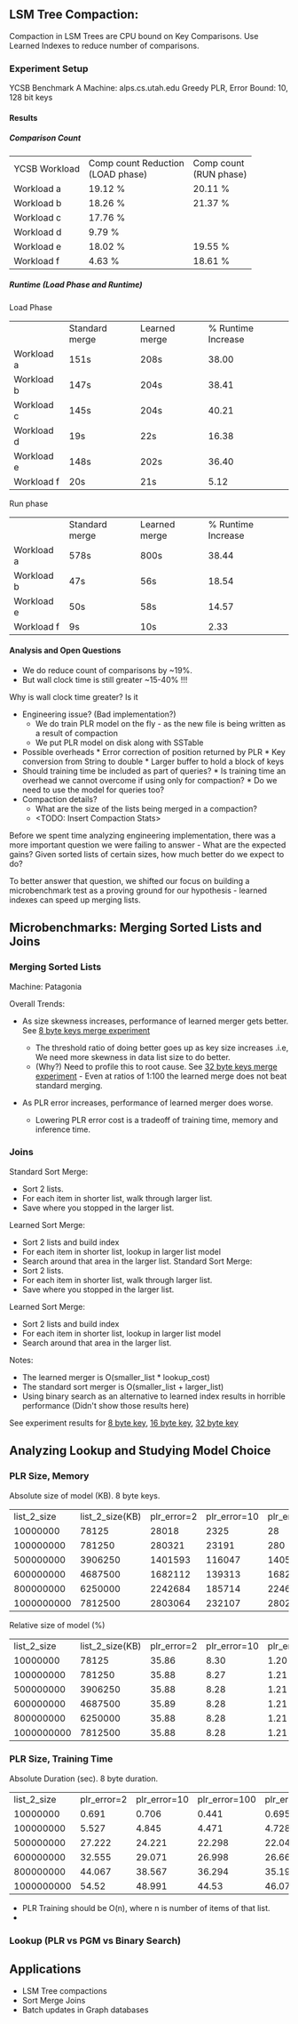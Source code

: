 ## LSM Tree Compaction: 

Compaction in LSM Trees are CPU bound on Key Comparisons. 
Use Learned Indexes to reduce number of comparisons.

### Experiment Setup

YCSB Benchmark A
Machine: alps.cs.utah.edu
Greedy PLR, Error Bound: 10, 128 bit keys

#### Results

##### Comparison Count

|   |   |   |
|---|---|---|
|YCSB Workload|Comp count Reduction<br/> (LOAD phase)|Comp count<br/>(RUN phase)|
|Workload a|19.12 %|20.11 %|
|Workload b|18.26 %|21.37 %|
|Workload c|17.76 %||
|Workload d|9.79 %||
|Workload e|18.02 %|19.55 %|
|Workload f|4.63 %|18.61 %|



##### Runtime (Load Phase and Runtime)

Load Phase

|   |   |   |   |
|---|---|---|---|
||Standard merge|Learned merge|% Runtime Increase|
|Workload a|151s|208s|38.00|
|Workload b|147s|204s|38.41|
|Workload c|145s|204s|40.21|
|Workload d|19s|22s|16.38|
|Workload e|148s|202s|36.40|
|Workload f|20s|21s|5.12|



Run phase

|   |   |   |   |
|---|---|---|---|
||Standard merge|Learned merge|% Runtime Increase|
|Workload a| 578s |800s |38.44|
|Workload b| 47s |56s |18.54|
|Workload e| 50s |58s |14.57|
|Workload f| 9s |10s |2.33|




#### Analysis and Open Questions

* We do reduce count of comparisons by ~19%. 
* But wall clock time is still greater ~15-40% !!!

Why is wall clock time greater? Is it
* Engineering issue? (Bad implementation?)
	* We do train PLR model on the fly - as the new file is being written as a result of compaction
	* We put PLR model on disk along with SSTable
* Possible overheads
		* Error correction of position returned by PLR
		* Key conversion from String to double
		* Larger buffer to hold a block of keys
* Should training time be included as part of queries?
		* Is training time an overhead we cannot overcome if using only for compaction? 
		* Do we need to use the model for queries too? 
* Compaction details?
	*  What are the size of the lists being merged in a compaction? 
	* <TODO: Insert Compaction Stats>

Before we spent time analyzing engineering implementation, there was a more important question we were failing to answer - What are the expected gains? Given sorted lists of certain sizes, how much better do we expect to do?

To better answer that question, we shifted our focus on building a microbenchmark test as a proving ground for our hypothesis - learned indexes can speed up merging lists.

## Microbenchmarks: Merging Sorted Lists and Joins

### Merging Sorted Lists

Machine: Patagonia

Overall Trends:
* As size skewness increases, performance of learned merger gets better. See [8 byte keys merge experiment](8_byte_merge.md)
	* The threshold ratio of doing better goes up as key size increases .i.e, We need more skewness in data list size to do better. 
	* (Why?) Need to profile this to root cause. See [32 byte keys merge experiment](32_byte_merge.md) - Even at ratios of 1:100 the learned merge does not beat standard merging.

* As PLR error increases, performance of learned merger does worse.
	* Lowering PLR error cost is a tradeoff of training time, memory and inference time.

### Joins

Standard Sort Merge:
* Sort 2 lists.
* For each item in shorter list, walk through larger list. 
* Save where you stopped in the larger list.

Learned Sort Merge:
* Sort 2 lists and build index
* For each item in shorter list, lookup in larger list model
* Search around that area in the larger list.
Standard Sort Merge:
* Sort 2 lists.
* For each item in shorter list, walk through larger list. 
* Save where you stopped in the larger list.

Learned Sort Merge:
* Sort 2 lists and build index
* For each item in shorter list, lookup in larger list model
* Search around that area in the larger list.


Notes:
* The learned merger is O(smaller_list * lookup_cost)
* The standard sort merger is O(smaller_list + larger_list)
* Using binary search as an alternative to learned index results in horrible performance (Didn't show those results here)

See experiment results for [8 byte key](8_byte_join.md), [16 byte key](16_byte_join.md), [32 byte key](32_byte_join.md)

## Analyzing Lookup and Studying Model Choice

### PLR Size, Memory 

Absolute size of model (KB). 8 byte keys.

|   |   |   |   |   |   |
|---|---|---|---|---|---|
|list_2_size|list_2_size(KB)|plr_error=2|plr_error=10|plr_error=100|plr_error=1000|
|10000000|78125|28018|2325|28|0|
|100000000|781250|280321|23191|280|2|
|500000000|3906250|1401593|116047|1405|14|
|600000000|4687500|1682112|139313|1682|17|
|800000000|6250000|2242684|185714|2246|22|
|1000000000|7812500|2803064|232107|2802|28|

Relative size of model (%)

|   |   |   |   |   |   |
|---|---|---|---|---|---|
|list_2_size|list_2_size(KB)|plr_error=2|plr_error=10|plr_error=100|plr_error=1000|
|10000000|78125|35.86|8.30|1.20|0.00|
|100000000|781250|35.88|8.27|1.21|0.71|
|500000000|3906250|35.88|8.28|1.21|1.00|
|600000000|4687500|35.89|8.28|1.21|1.01|
|800000000|6250000|35.88|8.28|1.21|0.98|
|1000000000|7812500|35.88|8.28|1.21|1.00|

### PLR Size, Training Time 

Absolute Duration (sec). 8 byte duration.

|   |   |   |   |   |   |
|---|---|---|---|---|---|
|list_2_size|plr_error=2|plr_error=10|plr_error=100|plr_error=1000|
|10000000|0.691|0.706|0.441|0.695|
|100000000|5.527|4.845|4.471|4.728|
|500000000|27.222|24.221|22.298|22.042|
|600000000|32.555|29.071|26.998|26.666|
|800000000|44.067|38.567|36.294|35.197|
|1000000000|54.52|48.991|44.53|46.077|

* PLR Training should be O(n), where n is number of items of that list.
* 

### Lookup (PLR vs PGM vs Binary Search)


##  Applications

* LSM Tree compactions
* Sort Merge Joins
* Batch updates in Graph databases

